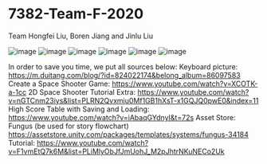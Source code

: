 # 7382-Team-F-2020
Team Hongfei Liu, Boren Jiang and Jinlu Liu

![image](https://github.com/MLaroucheLaSalleMtl/7382-Team-F-2020/blob/master/Images/Manual_page-0001.jpg)
![image](https://github.com/MLaroucheLaSalleMtl/7382-Team-F-2020/blob/master/Images/Manual_page-0002.jpg)
![image](https://github.com/MLaroucheLaSalleMtl/7382-Team-F-2020/blob/master/Images/Manual_page-0003.jpg)
![image](https://github.com/MLaroucheLaSalleMtl/7382-Team-F-2020/blob/master/Images/Manual_page-0004.jpg)
![image](https://github.com/MLaroucheLaSalleMtl/7382-Team-F-2020/blob/master/Images/Manual_page-0005.jpg)
![image](https://github.com/MLaroucheLaSalleMtl/7382-Team-F-2020/blob/master/Images/Manual_page-0006.jpg)

In order to save you time, we put all sources below:
  Keyboard picture:
    https://m.duitang.com/blog/?id=824022174&belong_album=86097583
  Create a Space Shooter Game:
    https://www.youtube.com/watch?v=XCOTK-a-1cc
  2D Space Shooter Tutorial Extra:
    https://www.youtube.com/watch?v=nGTCnm23iys&list=PLRN2Qvxmju0Mf1GB1hXsT-x1GQJQ0pwE0&index=11
  High Score Table with Saving and Loading:
    https://www.youtube.com/watch?v=iAbaqGYdnyI&t=72s
	Asset Store:
    Fungus (be used for story flowchart)
    https://assetstore.unity.com/packages/templates/systems/fungus-34184
		Tutorial: 
    https://www.youtube.com/watch?v=F1vmEtQ7k6M&list=PLiMlyObJfJmUohJ_M2pJhtrNKuNECo2Uk
